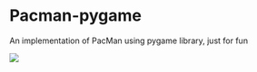 # Pacman-pygame
An implementation of PacMan using pygame library, just for fun

![](https://imgur.com/a/VFS9qCq)
